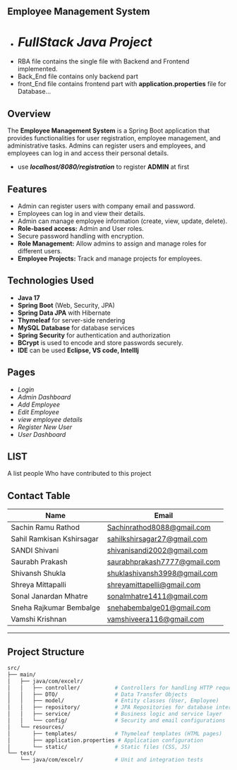 ## Employee Management System
- # *FullStack Java Project*
- RBA file contains the single file with Backend and Frontend implemented.
- Back_End file contains only backend part
- front_End file contains frontend part with **application.properties** file for Database...
## Overview
The **Employee Management System** is a Spring Boot application that provides functionalities for user registration, employee management, and administrative tasks. Admins can register users and employees, and employees can log in and access their personal details.
- use ***localhost/8080/registration*** to register **ADMIN** at first

## Features
- Admin can register users with company email and password.
- Employees can log in and view their details.
- Admin can manage employee information (create, view, update, delete).
- **Role-based access:** Admin and User roles.
- Secure password handling with encryption.
- **Role Management:** Allow admins to assign and manage roles for different users.
- **Employee Projects:** Track and manage projects for employees.
  
## Technologies Used
- **Java 17**
- **Spring Boot** (Web, Security, JPA)
- **Spring Data JPA** with Hibernate
- **Thymeleaf** for server-side rendering
- **MySQL Database** for database services
- **Spring Security** for authentication and authorization 
- **BCrypt** is used to encode and store passwords securely.
- **IDE** can be used **Eclipse, VS code, IntellIj**
## Pages
- *Login*
- *Admin Dashboard*
- *Add Employee*
- *Edit Employee*
- *view employee details*
- *Register New User*
- *User Dashboard*

## LIST
A list people Who have contributed to this project

## Contact Table
| Name                          | Email                            |
|-------------------------------|----------------------------------|
| Sachin Ramu Rathod            | Sachinrathod8088@gmail.com       |
| Sahil Ramkisan Kshirsagar     | sahilkshirsagar27@gmail.com      |
| SANDI Shivani                 | shivanisandi2002@gmail.com       |
| Saurabh Prakash               | saurabhprakash7777@gmail.com     |
| Shivansh Shukla               | shuklashivansh3998@gmail.com     |
| Shreya Mittapalli             | shreyamittapelli@gmail.com       |
| Sonal Janardan Mhatre         | sonalmhatre1411@gmail.com        |
| Sneha Rajkumar Bembalge       | snehabembalge01@gmail.com        |
| Vamshi Krishnan               | vamshiveera116@gmail.com         |
--------------------------------------------------------------------
## Project Structure

```bash
src/
├── main/
│   ├── java/com/excelr/
│   │   ├── controller/           # Controllers for handling HTTP requests
│   │   ├── DTO/                  # Data Transfer Objects
│   │   ├── model/                # Entity classes (User, Employee)
│   │   ├── repository/           # JPA Repositories for database interaction
│   │   ├── service/              # Business logic and service layer
│   │   └── config/               # Security and email configurations
│   └── resources/
│       ├── templates/            # Thymeleaf templates (HTML pages)
│       ├── application.properties # Application configuration
│       └── static/               # Static files (CSS, JS)
└── test/
    └── java/com/excelr/          # Unit and integration tests





